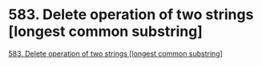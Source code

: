 # 583. Delete operation of two strings [longest common substring]
[583. Delete operation of two strings [longest common substring]](https://aiwithcloud.com/2022/09/15/583-_delete_operation_of_two_strings_longest_common_substring/)